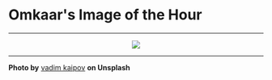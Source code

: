 # Omkaar's Image of the Hour

---

<div align="center">

<a href="https://unsplash.com/photos/trees-and-sky-blurred-with-a-radial-effect-34tcUSyTuVw">
  <img src="https://images.unsplash.com/photo-1753559721606-7b2d5530087c?crop=entropy&cs=tinysrgb&fit=max&fm=jpg&ixid=M3w3NjA2Nzh8MHwxfHJhbmRvbXx8fHx8fHx8fDE3NTQ2ODY4MDB8&ixlib=rb-4.1.0&q=80&w=1080" style="max-width:100%; height:auto;">
</a>



</div>

---

**Photo by** [vadim kaipov](https://unsplash.com/@vadimkaipov) **on Unsplash**
